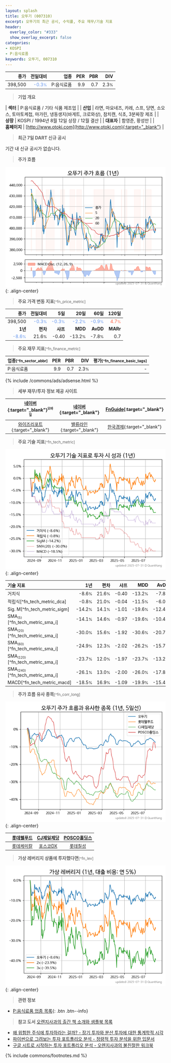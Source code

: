 ```yaml
---
layout: splash
title: 오뚜기 (007310)
excerpt: 오뚜기의 최근 공시, 수익률, 주요 재무/기술 지표
header:
  overlay_color: "#333"
  show_overlay_excerpt: false
categories:
- KOSPI
- P:음식료품
keywords: 오뚜기, 007310
---
```


| **종가** | **전일대비** | **업종** | **PER** | **PBR** | **DIV** |
| -------: | -----------: | -------: | ------: | ------: | ------: |
| 398,500 | <span style="color: cornflowerblue">-0.3<small>%</small></span> | P:음식료품 | 9.9 | 0.7 | 2.3<small>%</small> |

<!-- more -->


> **기업 개요**<a id="company"></a>

| <span style="white-space:nowrap;">**섹터**</span> | P:음식료품 / 기타 식품 제조업 |
| <span style="white-space:nowrap;">**산업**</span> | 라면, 마요네즈, 카레, 스프, 당면, 소오스, 토마토케첩, 마가린, 냉동생지(바게트, 크로와상), 참치캔, 식초, 3분짜장 제조 |
| <span style="white-space:nowrap;">**상장**</span> | KOSPI / 1994년 8월 12일 상장 / 12월 결산 |
| <span style="white-space:nowrap;">**대표자**</span> | 함영준, 황성만 |
| <span style="white-space:nowrap;">**홈페이지**</span> | [http://www.otoki.com](http://www.otoki.com){:target="_blank"} |


> **최근 7일 DART 신규 공시**<a id="dart"></a>

기간 내 신규 공시가 없습니다.


> **주가 흐름**<a id="price"></a>

![007310](/stock/images/007310.png){: .align-center}


> **주요 가격 변동 지표**<small>[^fn_price_metric]</small>

| **종가** | **전일대비** | **5일** | **20일** | **60일** | **120일** |
| -------: | -----------: | ------: | -------: | -------: | --------: |
| 398,500 | <span style="color: cornflowerblue">-0.3<small>%</small></span> | <span style="color: cornflowerblue">-0.3<small>%</small></span> | <span style="color: cornflowerblue">-2.2<small>%</small></span> | <span style="color: cornflowerblue">-0.9<small>%</small></span> | <span style="color: tomato">4.7<small>%</small></span> |
| **1년** | **편차** | **샤프** | **MDD** | **AvDD** | **MARr** |
| <span style="color: cornflowerblue">-8.6<small>%</small></span> | 21.6<small>%</small> | -0.40 | -13.2<small>%</small> | -7.8<small>%</small> | 0.7 |


> **주요 재무 지표**<small>[^fn_finance_metric]</small>

| **업종**<small>[^fn_sector_abbr]</small> | **PER** | **PBR** | **DIV** | **평가**<small>[^fn_finance_basic_tags]</small> |
| :--------------------------------------- | ------: | ------: | ------: | ----------------------------------------------: |
| P:음식료품 | 9.9 | 0.7 | 2.3<small>%</small> | - |



{% include /commons/ads/adsense.html %}

> **세부 재무/투자 정보 제공 사이트**

| [네이버](https://m.stock.naver.com/domestic/stock/007310/finance/summary){:target="_blank"}<sup><small>모바일</small></sup> | [네이버](https://finance.naver.com/item/coinfo.naver?code=007310){:target="_blank"} | [FnGuide](https://comp.fnguide.com/SVO2/ASP/SVD_Invest.asp?gicode=A007310&MenuYn=Y){:target="_blank"} |
| :---: | :---: | :---: |
| [와이즈리포트](https://comp.wisereport.co.kr/company/c1040001.aspx?cmp_cd=007310){:target="_blank"} | [밸류라인](https://www.valueline.co.kr/finance/summary/007310){:target="_blank"} | [한국경제](https://markets.hankyung.com/stock/007310/financial-summary){:target="_blank"} |


> **주요 기술 지표**<small>[^fn_tech_metric]</small>


![007310](/stock/images/007310_tech.png){: .align-center}

| **기술 지표** | **1년** | **편차** | **샤프** | **MDD** | **AvDD** |
| :------------ | ------: | -----------: | -------: | ------: | -------: |
| 거치식 | -8.6<small>%</small> | 21.6<small>%</small> | -0.40 | -13.2<small>%</small> | -7.8<small>%</small> |
| 적립식[^fn_tech_metric_dca] | -0.8<small>%</small> | 21.0<small>%</small> | -0.04 | -11.5<small>%</small> | -6.0<small>%</small> |
| Sig. M[^fn_tech_metric_sigm] | -14.2<small>%</small> | 14.1<small>%</small> | -1.01 | -19.6<small>%</small> | -12.4<small>%</small> |
| SMA<small><sub>(5)</sub></small>[^fn_tech_metric_sma_i] | -14.1<small>%</small> | 14.6<small>%</small> | -0.97 | -19.6<small>%</small> | -10.4<small>%</small> |
| SMA<small><sub>(20)</sub></small>[^fn_tech_metric_sma_i] | -30.0<small>%</small> | 15.6<small>%</small> | -1.92 | -30.6<small>%</small> | -20.7<small>%</small> |
| SMA<small><sub>(60)</sub></small>[^fn_tech_metric_sma_i] | -24.9<small>%</small> | 12.3<small>%</small> | -2.02 | -26.2<small>%</small> | -15.7<small>%</small> |
| SMA<small><sub>(120)</sub></small>[^fn_tech_metric_sma_i] | -23.7<small>%</small> | 12.0<small>%</small> | -1.97 | -23.7<small>%</small> | -13.2<small>%</small> |
| SMA<small><sub>(240)</sub></small>[^fn_tech_metric_sma_i] | -26.1<small>%</small> | 13.0<small>%</small> | -2.00 | -26.0<small>%</small> | -17.8<small>%</small> |
| MACD[^fn_tech_metric_macd] | -18.5<small>%</small> | 16.9<small>%</small> | -1.09 | -19.9<small>%</small> | -15.4<small>%</small> |


> **주가 흐름 유사 종목**<a id="corr"></a><small>[^fn_corr_long]</small>

![007310](/stock/images/007310_corr.png){: .align-center}

|       | [롯데웰푸드](/280360/) | [CJ제일제당](/097950/) | [POSCO홀딩스](/005490/) |
| :---: | :------------------------------------: | :------------------------------------: | :------------------------------------: |
|       | [롯데케미칼](/011170/) | [포스코DX](/022100/) | [롯데칠성](/005300/) |


> **가상 레버리지 상품에 투자했다면**<a id="2x"></a><small>[^fn_lev]</small>

![007310](/stock/images/007310_2x.png){: .align-center}


> **관련 정보**

- [P:음식료품 업종 목록](/stats/sector/kospi_업종_음식료품_종목/){: .btn .btn--info}

> **참고 도서** [오렌지사과의 출간 책 소개와 샘플북 목록](https://kongdori.tistory.com/691)

- [왜 위험한 주식에 투자하라는 걸까? - 장기 투자와 분산 투자에 대한 통계학적 시각](https://kongdori.tistory.com/421)
- [파이썬으로 그려보는 투자 포트폴리오 분석  - 정량적 투자 분석을 위한 입문서](https://kongdori.tistory.com/643)
- [구글 시트로 시작하는 투자 포트폴리오 분석 - 오렌지사과의 불친절한 워크북](https://kongdori.tistory.com/449)


{% include commons/footnotes.md %}
